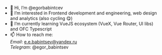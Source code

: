 - 👋 Hi, I’m @egorbabintcev
- 👀 I’m interested in Frontend development and engineering, web design and analytics (also cycling :yum:)
- 🌱 I’m currently learning VueJS ecosystem (VueX, Vue Router, UI libs) and OFC Typescript
- 📫 How to reach me: \
  *Email*: e.e.babintsev@yandex.ru \
  *Telegram*: @egor_babintsev

<!---
egorbabintcev/egorbabintcev is a ✨ special ✨ repository because its `README.md` (this file) appears on your GitHub profile.
You can click the Preview link to take a look at your changes.
--->
<!--- - 💞️ I’m looking to collaborate on ... --->
